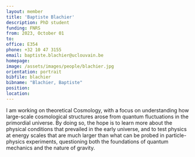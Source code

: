 ```yaml
---
layout: member
title: 'Baptiste Blachier'
description: PhD student
funding: FNRS
from: 2023, October 01
to: 
office: E354
phone: +32 10 47 3155
email: baptiste.blachier@uclouvain.be
homepage: 
image: /assets/images/people/blachier.jpg
orientation: portrait
bibfile: blachier
bibname: "Blachier, Baptiste"
position:
location:
---
```


I am working on theoretical Cosmology, with a focus on understanding
how large-scale cosmological structures arose from quantum
fluctuations in the primordial universe. By doing so, the hope is to
learn more about the physical conditions that prevailed in the early
universe, and to test physics at energy scales that are much larger
than what can be probed in particle-physics experiments, questioning
both the foundations of quantum mechanics and the nature of gravity.


